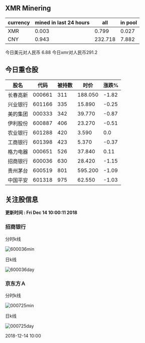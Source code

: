 ## XMR Minering

|currency|mined in last 24 hours|all|in pool|
|---|---|---|---|
|XMR|0.003|0.799|0.027|
|CNY|0.943|232.718|7.882|

今日美元对人民币 6.88	今日xmr对人民币291.2


## 今日重仓股 

|股名|代码|被持数|时价|涨跌%|
|---|---|---|---|---|
|长春高新|000661|311|188.050|-1.82|
|兴业银行|601166|335|15.890|-0.25|
|美的集团|000333|342|39.770|-0.87|
|伊利股份|600887|406|23.270|-0.51|
|农业银行|601288|420|3.590|0.0|
|工商银行|601398|423|5.370|-0.37|
|格力电器|000651|526|37.840|0.11|
|招商银行|600036|630|28.420|-1.15|
|贵州茅台|600519|801|595.200|-1.09|
|中国平安|601318|975|62.550|-1.03|

## 关注股信息
**更新时间 : Fri Dec 14 10:00:11 2018**
### 招商银行 
分时k线

![600036min](http://image.sinajs.cn/newchart/min/n/sh600036.gif)

日k线

![600036day](http://image.sinajs.cn/newchart/daily/n/sh600036.gif)

### 京东方Ａ 
分时k线

![000725min](http://image.sinajs.cn/newchart/min/n/sz000725.gif)

日k线

![000725day](http://image.sinajs.cn/newchart/daily/n/sz000725.gif)

2018-12-14 10:00